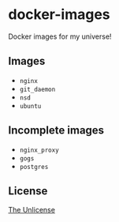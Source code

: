 # docker-images

Docker images for my universe!

## Images

- `nginx`
- `git_daemon`
- `nsd`
- `ubuntu`

## Incomplete images

- `nginx_proxy`
- `gogs`
- `postgres`

## License

[The Unlicense](https://unlicense.org)
